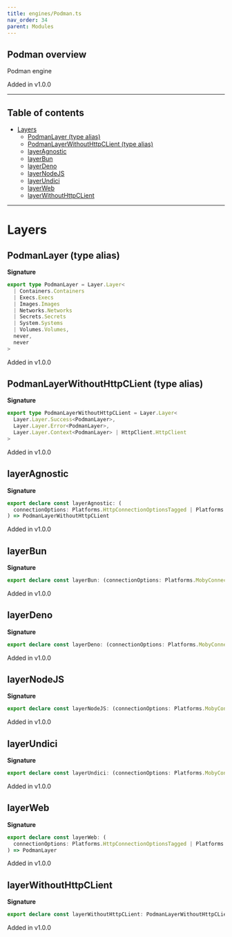 ```yaml
---
title: engines/Podman.ts
nav_order: 34
parent: Modules
---
```


## Podman overview

Podman engine

Added in v1.0.0

---

<h2 class="text-delta">Table of contents</h2>

- [Layers](#layers)
  - [PodmanLayer (type alias)](#podmanlayer-type-alias)
  - [PodmanLayerWithoutHttpCLient (type alias)](#podmanlayerwithouthttpclient-type-alias)
  - [layerAgnostic](#layeragnostic)
  - [layerBun](#layerbun)
  - [layerDeno](#layerdeno)
  - [layerNodeJS](#layernodejs)
  - [layerUndici](#layerundici)
  - [layerWeb](#layerweb)
  - [layerWithoutHttpCLient](#layerwithouthttpclient)

---

# Layers

## PodmanLayer (type alias)

**Signature**

```ts
export type PodmanLayer = Layer.Layer<
  | Containers.Containers
  | Execs.Execs
  | Images.Images
  | Networks.Networks
  | Secrets.Secrets
  | System.Systems
  | Volumes.Volumes,
  never,
  never
>
```

Added in v1.0.0

## PodmanLayerWithoutHttpCLient (type alias)

**Signature**

```ts
export type PodmanLayerWithoutHttpCLient = Layer.Layer<
  Layer.Layer.Success<PodmanLayer>,
  Layer.Layer.Error<PodmanLayer>,
  Layer.Layer.Context<PodmanLayer> | HttpClient.HttpClient
>
```

Added in v1.0.0

## layerAgnostic

**Signature**

```ts
export declare const layerAgnostic: (
  connectionOptions: Platforms.HttpConnectionOptionsTagged | Platforms.HttpsConnectionOptionsTagged
) => PodmanLayerWithoutHttpCLient
```

Added in v1.0.0

## layerBun

**Signature**

```ts
export declare const layerBun: (connectionOptions: Platforms.MobyConnectionOptions) => PodmanLayer
```

Added in v1.0.0

## layerDeno

**Signature**

```ts
export declare const layerDeno: (connectionOptions: Platforms.MobyConnectionOptions) => PodmanLayer
```

Added in v1.0.0

## layerNodeJS

**Signature**

```ts
export declare const layerNodeJS: (connectionOptions: Platforms.MobyConnectionOptions) => PodmanLayer
```

Added in v1.0.0

## layerUndici

**Signature**

```ts
export declare const layerUndici: (connectionOptions: Platforms.MobyConnectionOptions) => PodmanLayer
```

Added in v1.0.0

## layerWeb

**Signature**

```ts
export declare const layerWeb: (
  connectionOptions: Platforms.HttpConnectionOptionsTagged | Platforms.HttpsConnectionOptionsTagged
) => PodmanLayer
```

Added in v1.0.0

## layerWithoutHttpCLient

**Signature**

```ts
export declare const layerWithoutHttpCLient: PodmanLayerWithoutHttpCLient
```

Added in v1.0.0
